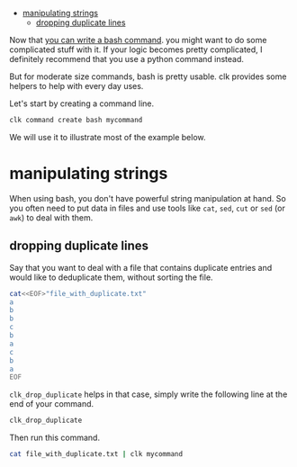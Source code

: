 - [manipulating strings](#orgbfdc959)
  - [dropping duplicate lines](#org74a8e94)

Now that [you can write a bash command](bash_command.md). you might want to do some complicated stuff with it. If your logic becomes pretty complicated, I definitely recommend that you use a python command instead.

But for moderate size commands, bash is pretty usable. clk provides some helpers to help with every day uses.

Let's start by creating a command line.

```bash
clk command create bash mycommand
```

We will use it to illustrate most of the example below.


<a id="orgbfdc959"></a>

# manipulating strings

When using bash, you don't have powerful string manipulation at hand. So you often need to put data in files and use tools like `cat`, `sed`, `cut` or `sed` (or `awk`) to deal with them.


<a id="org74a8e94"></a>

## dropping duplicate lines

Say that you want to deal with a file that contains duplicate entries and would like to deduplicate them, without sorting the file.

```bash
cat<<EOF>"file_with_duplicate.txt"
a
b
b
c
b
a
c
b
a
EOF
```

`clk_drop_duplicate` helps in that case, simply write the following line at the end of your command.

```bash
clk_drop_duplicate
```

Then run this command.

```bash
cat file_with_duplicate.txt | clk mycommand
```
